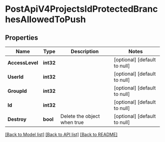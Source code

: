 # PostApiV4ProjectsIdProtectedBranchesAllowedToPush

## Properties
Name | Type | Description | Notes
------------ | ------------- | ------------- | -------------
**AccessLevel** | **int32** |  | [optional] [default to null]
**UserId** | **int32** |  | [optional] [default to null]
**GroupId** | **int32** |  | [optional] [default to null]
**Id** | **int32** |  | [optional] [default to null]
**Destroy** | **bool** | Delete the object when true | [optional] [default to null]

[[Back to Model list]](../README.md#documentation-for-models) [[Back to API list]](../README.md#documentation-for-api-endpoints) [[Back to README]](../README.md)



